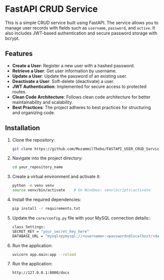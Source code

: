 # FastAPI CRUD Service

This is a simple CRUD service built using FastAPI. The service allows you to manage user records with fields such as `username`, `password`, and `active`. It also includes JWT-based authentication and secure password storage with bcrypt.

## Features

- **Create a User**: Register a new user with a hashed password.
- **Retrieve a User**: Get user information by username.
- **Update a User**: Update the password of an existing user.
- **Deactivate a User**: Soft-delete (deactivate) a user.
- **JWT Authentication**: Implemented for secure access to protected routes.
- **Clean Code Architecture**: Follows clean code architecture for better maintainability and scalability.
- **Best Practices**: The project adheres to best practices for structuring and organizing code.

## Installation

1. Clone the repository:

   ```bash
   git clone https://github.com/MuzammilThebo/FASTAPI_USER_CRUD_Services.git

2. Navigate into the project directory: 
    ```bash
   cd your_repository_name

3. Create a virtual environment and activate it:
    ```bash
   python -m venv venv
   source venv/bin/activate    # On Windows: venv\Scripts\activate
   
4. Install the required dependencies:
    ```bash
   pip install -r requirements.txt

5. Update the `core/config.py` file with your MySQL connection details:: 
    ```bash
   class Settings:
    SECRET_KEY = "your_secret_key_here"
    DATABASE_URL = "mysql+pymysql://<username>:<password>@localhost/<database_name>"

6. Run the application:
    ```bash
   uvicorn app.main:app --reload

7. Run the application:
    ```bash
   http://127.0.0.1:8000/docs
